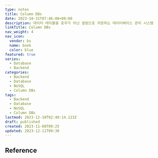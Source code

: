 ```yaml
---
type: notes
title: Column DBs
date: 2023-10-31T07:46:00+09:00
description: 데이터 테이블을 로우가 아닌 컬럼으로 저장하는 데이터베이스 관리 시스템
linkTitle: Column DBs
nav_weight: 4
nav_icon:
  vendor: bs
  name: book
  color: blue
featured: true
series:
  - Database
  - Backend
categories:
  - Backend
  - Database
  - NoSQL
  - Column DBs
tags:
  - Backend
  - Database
  - NoSQL
  - Column DBs
lastmod: 2023-12-10T02:40:14.123Z
draft: published
created: 2023-11-08T09:25
updated: 2023-12-11T09:30
---
```


## Reference
